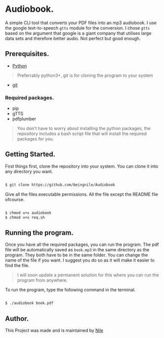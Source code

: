 # Audiobook.

A simple CLI tool  that converts your PDF files into an mp3 audiobook. I use the google text-to-speech `gtts` module for the conversion. I chose `gtts` based on the argument that google is a giant company that utilises large data sets and therefore better audio. Not perfect but good enough.

## Prerequisites.

* [Python](https://www.python.org/downloads/)

> Preferrably python3+, git is for cloning the program to your system

* [git](https://git-scm.com/)

### Required packages.

* pip
* gTTS
* pdfplumber

> You don't have to worry about installing the python packages, the repository includes a bash script file that will install the required packages for you.
## Getting Started.

First things first, clone the repository into your system. You can clone it into any directory you want.

```sh

$ git clone https://github.com/beingnile/Audiobook

```

Give all the files executable permissions. All the file except the README file ofcourse.

```sh

$ chmod u+x audiobook
$ chmod u+x req.sh

```
## Running the program.

Once you have all the required packages, you can run the program.
The pdf file will be automatically saved as `book.mp3` in the same directory as the program. They both have to be in the same folder. You can change the name of the file if you want. I suggest you do so as it will make it easier to find the file.

> I will soon update a permanent solution for this where you can run the program from anywhere.

To run the program, type the following command in the terminal.

```sh

$ ./audiobook book.pdf

```

## Author.

This Project was made and is maintained by [Nile](https://github.com/beingnile)